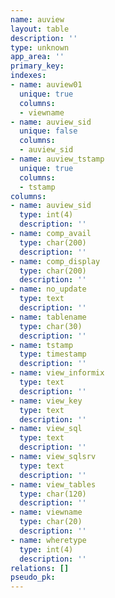 ```yaml
---
name: auview
layout: table
description: ''
type: unknown
app_area: ''
primary_key: 
indexes:
- name: auview01
  unique: true
  columns:
  - viewname
- name: auview_sid
  unique: false
  columns:
  - auview_sid
- name: auview_tstamp
  unique: true
  columns:
  - tstamp
columns:
- name: auview_sid
  type: int(4)
  description: ''
- name: comp_avail
  type: char(200)
  description: ''
- name: comp_display
  type: char(200)
  description: ''
- name: no_update
  type: text
  description: ''
- name: tablename
  type: char(30)
  description: ''
- name: tstamp
  type: timestamp
  description: ''
- name: view_informix
  type: text
  description: ''
- name: view_key
  type: text
  description: ''
- name: view_sql
  type: text
  description: ''
- name: view_sqlsrv
  type: text
  description: ''
- name: view_tables
  type: char(120)
  description: ''
- name: viewname
  type: char(20)
  description: ''
- name: wheretype
  type: int(4)
  description: ''
relations: []
pseudo_pk: 
---
```


